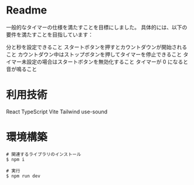 # Readme

一般的なタイマーの仕様を満たすことを目標にしました。
具体的には、以下の要件を満たすことを目指しています：

分と秒を設定できること
スタートボタンを押すとカウントダウンが開始されること
カウントダウン中はストップボタンを押してタイマーを停止できること
タイマー未設定の場合はスタートボタンを無効化すること
タイマーが 0 になると音が鳴ること

# 利用技術

React
TypeScript
Vite
Tailwind
use-sound

# 環境構築

```
# 関連するライブラリのインストール
$ npm i

# 実行
$ npm run dev
```

